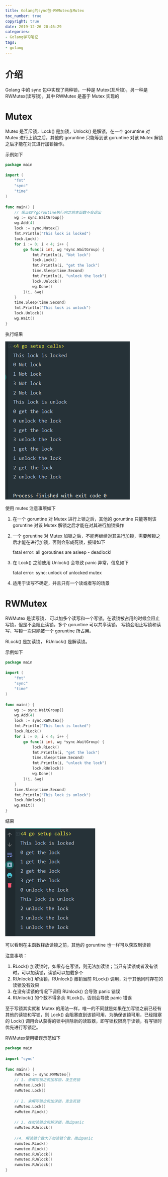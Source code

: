 ```yaml
---
title: Golang的sync包-RWMutex与Mutex
toc_number: true
copyright: true
date: 2019-12-26 20:46:29
categories:
- Golang学习笔记
tags:
- golang
---
```


# 介绍

Golang 中的 sync 包中实现了两种锁，一种是 Mutex(互斥锁)，另一种是RWMutex(读写锁)，其中 RWMutex 是基于 Mutex 实现的

# Mutex

Mutex 是互斥锁，Lock() 是加锁，Unlock() 是解锁，在一个 goruntine 对 Mutex 进行上锁之后，其他的 goruntine 只能等到该 goruntine 对该 Mutex 解锁之后才能在对其进行加锁操作。  

示例如下

```go
package main

import (
	"fmt"
	"sync"
	"time"
)

func main() {
    // 保证四个goroutine执行完之前主函数不会退出
	wg := sync.WaitGroup{}
	wg.Add(4)
	lock := sync.Mutex{}
	fmt.Println("This lock is locked")
	lock.Lock()
	for i := 0; i < 4; i++ {
		go func(i int, wg *sync.WaitGroup) {
			fmt.Println(i, "Not lock")
			lock.Lock()
			fmt.Println(i, "get the lock")
			time.Sleep(time.Second)
			fmt.Println(i, "unlock the lock")
			lock.Unlock()
			wg.Done()
		}(i, &wg)
	}
	time.Sleep(time.Second)
	fmt.Println("This lock is unlock")
	lock.Unlock()
	wg.Wait()
}
```

<!--more-->

执行结果

![image-20191226210905112](Golang%E5%B9%B6%E5%8F%91%E4%B9%8Bsync-RWMutex%E4%B8%8Esync-Mutex/image-20191226210905112.png)

使用 mutex 注意事项如下

1. 在一个 goruntine 对 Mutex 进行上锁之后，其他的 goruntine 只能等到该 goruntine 对该 Mutex 解锁之后才能在对其进行加锁操作

2. 一个 goruntine 对 Mutex 加锁之后，不能再继续对其进行加锁，需要解锁之后才能在进行加锁，否则会形成死锁，报错如下

   fatal error: all goroutines are asleep - deadlock!

3. 在 Lock() 之前使用 Unlock() 会导致 panic 异常，信息如下

   fatal error: sync: unlock of unlocked mutex

4. 适用于读写不确定，并且只有一个读或者写的场景

# RWMutex

RWMutex 是读写锁， 可以加多个读写和一个写锁。在读锁被占用的时候会阻止写锁，但是不会阻止读锁，多个 goruntine 可以共享读锁， 写锁会阻止写锁和读写，写锁一次只能被一个 goruntine 所占用。

RLock() 是加读锁， RUnlock() 是解读锁。

示例如下

```go
package main

import (
	"fmt"
	"sync"
	"time"
)

func main() {
	wg := sync.WaitGroup{}
	wg.Add(4)
	lock := sync.RWMutex{}
	fmt.Println("This lock is locked")
	lock.RLock()
	for i := 0; i < 4; i++ {
		go func(i int, wg *sync.WaitGroup) {
			lock.RLock()
			fmt.Println(i, "get the lock")
			time.Sleep(time.Second)
			fmt.Println(i, "unlock the lock")
			lock.RUnlock()
			wg.Done()
		}(i, &wg)
	}
	time.Sleep(time.Second)
	fmt.Println("This lock is unlock")
	lock.RUnlock()
	wg.Wait()
}
```

结果

![image-20191226213240734](Golang%E5%B9%B6%E5%8F%91%E4%B9%8Bsync-RWMutex%E4%B8%8Esync-Mutex/image-20191226213240734.png)

可以看到在主函数释放读锁之前，其他的 goruntine 也一样可以获取到读锁

注意事项：

1. RLock() 加读锁时，如果存在写锁，则无法加读锁；当只有读锁或者没有锁时，可以加读锁，读锁可以加载多个
2. RUnlock() 解读锁，RUnlock() 撤销当前 RLock() 调用，对于其他同时存在的读锁没有效果
3. 在没有读锁的情况下调用 RUnlock() 会导致 panic 错误
4. RUnlock() 的个数不得多余 RLock()，否则会导致 panic 错误

至于写锁其实就和 Mutex 的用法一样，唯一的不同就是如果在加写锁之前已经有其他的读锁和写锁，则 Lock() 会阻塞直到该锁可用，为确保该锁可用，已经阻塞的 Lock() 调用会从获得的锁中排除新的读取器，即写锁权限高于读锁，有写锁时优先进行写锁定。

RWMutex使用错误示范如下

```go
package main

import "sync"

func main() {
	rwMutex := sync.RWMutex{}
    // 1. 未解写锁之前加写锁，发生死锁
	rwMutex.Lock()
	rwMutex.Lock()
    
    // 2. 未解写锁之前加读锁，发生死锁
    rwMutex.Lock()
    rwMutex.RLock()
    
    // 3. 在加读锁之前解读锁，抛出panic
    rwMutex.RUnlock()
    
    //4. 解读锁个数大于加读锁个数，抛出panic
    rwmutex.RLock()
    rwmutex.RLock()
    rwmutex.RUnlock()
    rwmutex.RUnlock()
    rwmutex.RUnlock()
}
```

